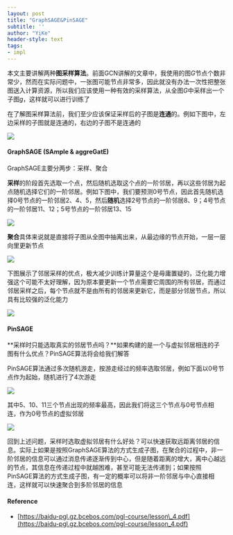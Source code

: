 ```yaml
---
layout: post
title: "GraphSAGE&PinSAGE"
subtitle: ''
author: "YiKe"
header-style: text
tags:
- impl
---
```




本文主要讲解两种**图采样算法**。前面GCN讲解的文章中，我使用的图$G$节点个数非常少，然而在实际问题中，一张图可能节点非常多，因此就没有办法一次性把整张图送入计算资源，所以我们应该使用一种有效的采样算法，从全图$G$中采样出一个子图$g$，这样就可以进行训练了

在了解图采样算法前，我们至少应该保证采样后的子图是**连通**的。例如下图中，左边采样的子图就是连通的，右边的子图不是连通的

![](https://ae01.alicdn.com/kf/U01691aeab5d14dd68be637a27b3d6a9a6.jpg#shadow)

#### GraphSAGE (SAmple & aggreGatE)

GraphSAGE主要分两步：采样、聚合

**采样**的阶段首先选取一个点，然后随机选取这个点的一阶邻居，再以这些邻居为起点随机选择它们的一阶邻居。例如下图中，我们要预测0号节点，因此首先随机选择0号节点的一阶邻居2、4、5，然后**随机**选择2号节点的一阶邻居8、9；4号节点的一阶邻居11、12；5号节点的一阶邻居13、15

![](https://ae01.alicdn.com/kf/U88a905090c0849c5ac3f48882f51dc3e4.jpg#shadow)

**聚合**具体来说就是直接将子图从全图中抽离出来，从最边缘的节点开始，一层一层向里更新节点

![](https://ae01.alicdn.com/kf/U2f13e05520684c3f8fe6bc35fa7efa08h.jpg#shadow)

下图展示了邻居采样的优点，极大减少训练计算量这个是毋庸置疑的，泛化能力增强这个可能不太好理解，因为原本要更新一个节点需要它周围的所有邻居，而通过邻居采样之后，每个节点就不是由所有的邻居来更新它，而是部分邻居节点，所以具有比较强的泛化能力

![](https://ae01.alicdn.com/kf/U4d12a98ca4d3494abdcb4a72488ce508e.jpg#shadow)

#### PinSAGE

**采样时只能选取真实的邻居节点吗？**如果构建的是一个与虚拟邻居相连的子图有什么优点？PinSAGE算法将会给我们解答

PinSAGE算法通过多次随机游走，按游走经过的频率选取邻居，例如下面以0号节点作为起始，随机进行了4次游走

![](https://ae01.alicdn.com/kf/U4a39337caa364c189d0237cea182df94p.jpg#shadow)

其中5、10、11三个节点出现的频率最高，因此我们将这三个节点与0号节点相连，作为0号节点的虚拟邻居

![](https://ae01.alicdn.com/kf/Ufb6a4ca71afc45eb8db24cfc67bf3eeaz.jpg#shadow)

回到上述问题，采样时选取虚拟邻居有什么好处？可以快速获取远距离邻居的信息。实际上如果是按照GraphSAGE算法的方式生成子图，在聚合的过程中，非一阶邻居的信息可以通过消息传递逐渐传到中心，但是随着距离的增大，离中心越远的节点，其信息在传递过程中就越困难，甚至可能无法传递到；如果按照PinSAGE算法的方式生成子图，有一定的概率可以将非一阶邻居与中心直接相连，这样就可以快速聚合到多阶邻居的信息

#### Reference

+   [https://baidu-pgl.gz.bcebos.com/pgl-course/lesson\_4.pdf](https://baidu-pgl.gz.bcebos.com/pgl-course/lesson_4.pdf)